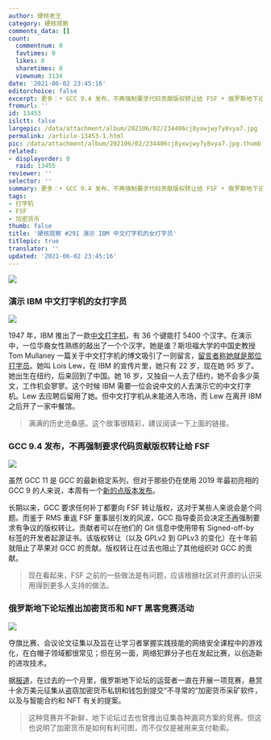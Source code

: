 ```yaml
---
author: 硬核老王
category: 硬核观察
comments_data: []
count:
  commentnum: 0
  favtimes: 0
  likes: 0
  sharetimes: 0
  viewnum: 3134
date: '2021-06-02 23:45:16'
editorchoice: false
excerpt: 更多：• GCC 9.4 发布，不再强制要求代码贡献版权转让给 FSF • 俄罗斯地下论坛推出加密货币和 NFT 黑客竞赛活动
fromurl: ''
id: 13453
islctt: false
largepic: /data/attachment/album/202106/02/234406cj8yxwjwy7y8vya7.jpg
permalink: /article-13453-1.html
pic: /data/attachment/album/202106/02/234406cj8yxwjwy7y8vya7.jpg.thumb.jpg
related:
- displayorder: 0
  raid: 13455
reviewer: ''
selector: ''
summary: 更多：• GCC 9.4 发布，不再强制要求代码贡献版权转让给 FSF • 俄罗斯地下论坛推出加密货币和 NFT 黑客竞赛活动
tags:
- 打字机
- FSF
- 加密货币
thumb: false
title: '硬核观察 #291 演示 IBM 中文打字机的女打字员'
titlepic: true
translator: ''
updated: '2021-06-02 23:45:16'
---
```


![](/data/attachment/album/202106/02/234406cj8yxwjwy7y8vya7.jpg)


### 演示 IBM 中文打字机的女打字员


![](/data/attachment/album/202106/02/234417art8meuiwkrwutrm.jpg)


1947 年，IBM 推出了一款[中文打字机](https://zh.wikipedia.org/wiki/%E4%B8%AD%E6%96%87%E6%89%93%E5%AD%97%E6%A9%9F)，有 36 个键能打 5400 个汉字。在演示中，一位华裔女性熟练的敲出了一个个汉字。她是谁？斯坦福大学的中国史教授 Tom Mullaney 一篇关于中文打字机的博文吸引了一则留言，[留言者称她就是那位打字员](https://www.fastcompany.com/90635203/ibm-chinese-typewriter-lois-lew)。她叫 Lois Lew，在 IBM 的宣传片里，她只有 22 岁，现在她 95 岁了。她出生在纽约，后来回到了中国。她 16 岁，又独自一人去了纽约，她不会多少英文，工作机会寥寥。这个时候 IBM 需要一位会说中文的人去演示它的中文打字机。Lew 去应聘后留用了她。但中文打字机从未能进入市场，而 Lew 在离开 IBM 之后开了一家中餐馆。



> 
> 满满的历史沧桑感。这个故事很精彩，建议阅读一下上面的链接。
> 
> 
> 


### GCC 9.4 发布，不再强制要求代码贡献版权转让给 FSF


![](/data/attachment/album/202106/02/234441zs07ydp69fgps1pj.jpg)


虽然 GCC 11 是 GCC 的最新稳定系列，但对于那些仍在使用 2019 年最初亮相的 GCC 9 的人来说，本周有一个[新的点版本发布](https://gcc.gnu.org/pipermail/gcc/2021-June/236177.html)。


长期以来，GCC 要求任何补丁都要向 FSF 转让版权，这对于某些人来说会是个问题。而鉴于 RMS 重返 FSF 董事层引发的风波，GCC 指导委员会决定[不再](https://www.phoronix.com/scan.php?page=news_item&px=GCC-Drops-FSF-CA)强制要求有争议的版权转让。贡献者可以在他们的 Git 信息中使用带有 Signed-off-by 标签的开发者起源证书。该版权转让（以及 GPLv2 到 GPLv3 的变化）在十年前就阻止了苹果对 GCC 的贡献。版权转让在过去也阻止了其他组织对 GCC 的贡献。



> 
> 现在看起来，FSF 之前的一些做法是有问题，应该根据社区对开源的认识采用得到更多人支持的做法。
> 
> 
> 


### 俄罗斯地下论坛推出加密货币和 NFT 黑客竞赛活动


![](/data/attachment/album/202106/02/234459i4tkxah5hz4cfzxc.jpg)


夺旗比赛、会议论文征集以及旨在让学习者掌握实践技能的网络安全课程中的游戏化，在白帽子领域都很常见；但在另一面，网络犯罪分子也在发起比赛，以创造新的进攻技术。


据[报道](https://www.zdnet.com/article/russian-underground-forums-launch-competitions-for-cryptocurrency-hacks/)，在过去的一个月里，俄罗斯地下论坛的运营者一直在开展一项竞赛，悬赏十余万美元征集从盗窃加密货币私钥和钱包到提交“不寻常的”加密货币采矿软件，以及与智能合约和 NFT 有关的提案。



> 
> 这种竞赛并不新鲜，地下论坛过去也曾推出征集各种漏洞方案的竞赛。但这也说明了加密货币是如何有利可图，而不仅仅是被用来支付勒索。
> 
> 
>